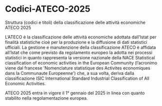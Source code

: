 # Codici-ATECO-2025
Struttura (codici e titoli) della classificazione delle attività economiche ATECO 2025

L’ATECO è la classificazione delle attività economiche adottata dall’Istat per finalità statistiche cioè per la produzione e la diffusione di dati statistici ufficiali.
La gestione e manutenzione della classificazione ATECO è affidata all’Istat che come previsto da regolamento europeo la adotta nei processi statistici in quanto rappresenta la versione nazionale della NACE Statistical classification of economic activities in the European Community (l’acronimo viene dal francese 'Nomenclature statistique des Activites economiques dans la Communaute Europeenne') che, a sua volta, deriva dalla classificazione ISIC International Standard Industrial Classification of All Economic Activities.

ATECO 2025 entra in vigore il 1° gennaio del 2025 in linea con quanto stabilito nella regolamentazione europea.
